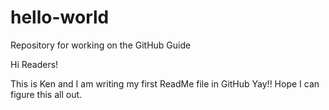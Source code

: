 # hello-world
Repository for working on the GitHub Guide

Hi Readers!

This is Ken and I am writing my first ReadMe file in GitHub
Yay!!
Hope I can figure this all out.
